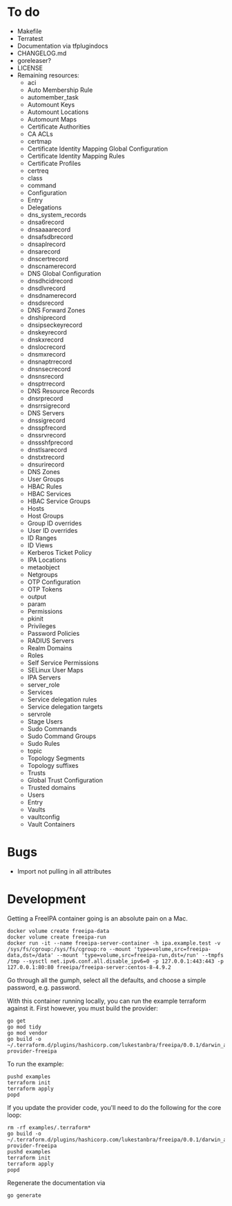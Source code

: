 # To do

- Makefile
- Terratest
- Documentation via tfplugindocs
- CHANGELOG.md
- goreleaser?
- LICENSE
- Remaining resources:
  - aci
  - Auto Membership Rule
  - automember_task
  - Automount Keys
  - Automount Locations
  - Automount Maps
  - Certificate Authorities
  - CA ACLs
  - certmap
  - Certificate Identity Mapping Global Configuration
  - Certificate Identity Mapping Rules
  - Certificate Profiles
  - certreq
  - class
  - command
  - Configuration
  - Entry
  - Delegations
  - dns_system_records
  - dnsa6record
  - dnsaaaarecord
  - dnsafsdbrecord
  - dnsaplrecord
  - dnsarecord
  - dnscertrecord
  - dnscnamerecord
  - DNS Global Configuration
  - dnsdhcidrecord
  - dnsdlvrecord
  - dnsdnamerecord
  - dnsdsrecord
  - DNS Forward Zones
  - dnshiprecord
  - dnsipseckeyrecord
  - dnskeyrecord
  - dnskxrecord
  - dnslocrecord
  - dnsmxrecord
  - dnsnaptrrecord
  - dnsnsecrecord
  - dnsnsrecord
  - dnsptrrecord
  - DNS Resource Records
  - dnsrprecord
  - dnsrrsigrecord
  - DNS Servers
  - dnssigrecord
  - dnsspfrecord
  - dnssrvrecord
  - dnssshfprecord
  - dnstlsarecord
  - dnstxtrecord
  - dnsurirecord
  - DNS Zones
  - User Groups
  - HBAC Rules
  - HBAC Services
  - HBAC Service Groups
  - Hosts
  - Host Groups
  - Group ID overrides
  - User ID overrides
  - ID Ranges
  - ID Views
  - Kerberos Ticket Policy
  - IPA Locations
  - metaobject
  - Netgroups
  - OTP Configuration
  - OTP Tokens
  - output
  - param
  - Permissions
  - pkinit
  - Privileges
  - Password Policies
  - RADIUS Servers
  - Realm Domains
  - Roles
  - Self Service Permissions
  - SELinux User Maps
  - IPA Servers
  - server_role
  - Services
  - Service delegation rules
  - Service delegation targets
  - servrole
  - Stage Users
  - Sudo Commands
  - Sudo Command Groups
  - Sudo Rules
  - topic
  - Topology Segments
  - Topology suffixes
  - Trusts
  - Global Trust Configuration
  - Trusted domains
  - Users
  - Entry
  - Vaults
  - vaultconfig
  - Vault Containers

# Bugs

- Import not pulling in all attributes

# Development

Getting a FreeIPA container going is an absolute pain on a Mac.

```
docker volume create freeipa-data
docker volume create freeipa-run
docker run -it --name freeipa-server-container -h ipa.example.test -v /sys/fs/cgroup:/sys/fs/cgroup:ro --mount 'type=volume,src=freeipa-data,dst=/data' --mount 'type=volume,src=freeipa-run,dst=/run' --tmpfs /tmp --sysctl net.ipv6.conf.all.disable_ipv6=0 -p 127.0.0.1:443:443 -p 127.0.0.1:80:80 freeipa/freeipa-server:centos-8-4.9.2
```

Go through all the gumph, select all the defaults, and choose a simple password, e.g. password.

With this container running locally, you can run the example terraform against it. First however, you must build the provider:

```
go get
go mod tidy
go mod vendor
go build -o ~/.terraform.d/plugins/hashicorp.com/lukestanbra/freeipa/0.0.1/darwin_amd64/terraform-provider-freeipa
```

To run the example:

```
pushd examples
terraform init
terraform apply
popd
```

If you update the provider code, you'll need to do the following for the core loop:

```
rm -rf examples/.terraform*
go build -o ~/.terraform.d/plugins/hashicorp.com/lukestanbra/freeipa/0.0.1/darwin_amd64/terraform-provider-freeipa
pushd examples
terraform init
terraform apply
popd
```

Regenerate the documentation via

```
go generate
```
